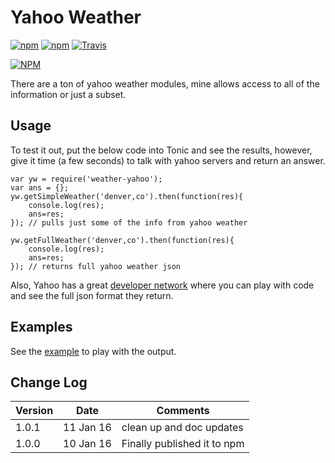 # Yahoo Weather

[![npm](https://img.shields.io/npm/v/weather-yahoo.svg)](https://github.com/walchko/weather-yahoo)
[![npm](https://img.shields.io/npm/l/weather-yahoo.svg)](https://github.com/walchko/weather-yahoo)
[![Travis](https://img.shields.io/travis/walchko/weather-yahoo.svg)](https://travis-ci.org/walchko/weather-yahoo)

[![NPM](https://nodei.co/npm/weather-yahoo.png)](https://nodei.co/npm/weather-yahoo/)

There are a ton of yahoo weather modules, mine allows access to all of the information or 
just a subset.

## Usage

To test it out, put the below code into Tonic and see the results, however, give it time 
(a few seconds) to talk with yahoo servers and return an answer.

    var yw = require('weather-yahoo');
    var ans = {};
    yw.getSimpleWeather('denver,co').then(function(res){
        console.log(res);
        ans=res;
    }); // pulls just some of the info from yahoo weather
    
    yw.getFullWeather('denver,co').then(function(res){
        console.log(res);
        ans=res;
    }); // returns full yahoo weather json

Also, Yahoo has a great [developer network](https://developer.yahoo.com/weather/) where you
can play with code and see the full json format they return.

## Examples

See the [example](https://github.com/walchko/yahoo-weather/blob/master/example/example.js) 
to play with the output.

## Change Log 

| Version | Date     | Comments |
|---------|----------|----------|
| 1.0.1   | 11 Jan 16| clean up and doc updates |
| 1.0.0   | 10 Jan 16| Finally published it to npm | 

